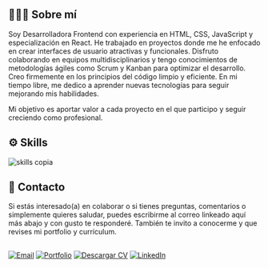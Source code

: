 ## 🙋🏻‍♀️ Sobre mí
Soy Desarrolladora Frontend con experiencia en HTML, CSS, JavaScript y especialización en React. He trabajado en proyectos donde me he enfocado en crear interfaces de usuario atractivas y funcionales. Disfruto colaborando en equipos multidisciplinarios y tengo conocimientos de metodologías ágiles como Scrum y Kanban para optimizar el desarrollo. Creo firmemente en los principios del código limpio y eficiente. En mi tiempo libre, me dedico a aprender nuevas tecnologías para seguir mejorando mis habilidades.

Mi objetivo es aportar valor a cada proyecto en el que participo y seguir creciendo como profesional.

## ⚙️ Skills
![skills copia](https://github.com/user-attachments/assets/a122329d-345c-4fad-9da4-63c6546dac44)


## 📮 Contacto
Si estás interesado(a) en colaborar o si tienes preguntas, comentarios o simplemente quieres saludar, puedes escribirme al correo linkeado aquí más abajo y con gusto te responderé.
También te invito a conocerme y que revises mi portfolio y currículum.


## 

[![Email](https://img.shields.io/badge/Email-545454?style=for-the-badge&logo=gmail&logoColor=red&labelColor=2f2f2f)](mailto:paolagonzalez.contacto@gmail.com)
[![Portfolio](https://img.shields.io/badge/Portfolio-c17ad5?style=for-the-badge&logoColor=white&labelColor=%23c17ad5)](https://paolagonzalez.vercel.app)
[![Descargar CV](https://img.shields.io/badge/Descargar_CV-white?style=for-the-badge&logo=google-drive&logoColor=blue&labelColor=%23ffbd59&color=f9c77c)](https://drive.google.com/file/d/1QwBFIWGGQGgibayLczp69Q0_O9YjuXpW/view)
[![LinkedIn](https://img.shields.io/badge/LinkedIn-509eff?style=for-the-badge&logo=linkedin&logoColor=white&labelColor=blue)](https://www.linkedin.com/in/paola-gonzalez-guzman/)










